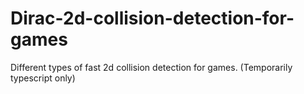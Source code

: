 # Dirac-2d-collision-detection-for-games
Different types of fast 2d collision detection for games. (Temporarily typescript only)
